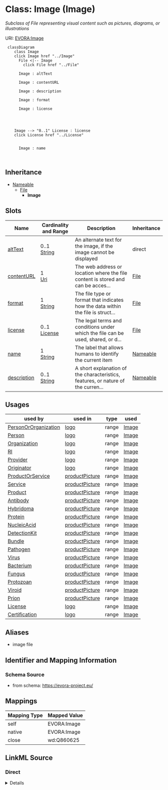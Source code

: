

# Class: Image (Image)


_Subclass of File representing visual content such as pictures, diagrams, or illustrations_





URI: [EVORA:Image](https://evora-project.eu/Image)






```mermaid
 classDiagram
    class Image
    click Image href "../Image"
      File <|-- Image
        click File href "../File"
      
      Image : altText
        
      Image : contentURL
        
      Image : description
        
      Image : format
        
      Image : license
        
          
    
    
    Image --> "0..1" License : license
    click License href "../License"

        
      Image : name
        
      
```





## Inheritance
* [Nameable](Nameable.md)
    * [File](File.md)
        * **Image**



## Slots

| Name | Cardinality and Range | Description | Inheritance |
| ---  | --- | --- | --- |
| [altText](altText.md) | 0..1 <br/> [String](String.md) | An alternate text for the image, if the image cannot be displayed | direct |
| [contentURL](contentURL.md) | 1 <br/> [Uri](Uri.md) | The web address or location where the file content is stored and can be acces... | [File](File.md) |
| [format](format.md) | 1 <br/> [String](String.md) | The file type or format that indicates how the data within the file is struct... | [File](File.md) |
| [license](license.md) | 0..1 <br/> [License](License.md) | The legal terms and conditions under which the file can be used, shared, or d... | [File](File.md) |
| [name](name.md) | 1 <br/> [String](String.md) | The label that allows humans to identify the current item | [Nameable](Nameable.md) |
| [description](description.md) | 0..1 <br/> [String](String.md) | A short explanation of the characteristics, features, or nature of the curren... | [Nameable](Nameable.md) |





## Usages

| used by | used in | type | used |
| ---  | --- | --- | --- |
| [PersonOrOrganization](PersonOrOrganization.md) | [logo](logo.md) | range | [Image](Image.md) |
| [Person](Person.md) | [logo](logo.md) | range | [Image](Image.md) |
| [Organization](Organization.md) | [logo](logo.md) | range | [Image](Image.md) |
| [RI](RI.md) | [logo](logo.md) | range | [Image](Image.md) |
| [Provider](Provider.md) | [logo](logo.md) | range | [Image](Image.md) |
| [Originator](Originator.md) | [logo](logo.md) | range | [Image](Image.md) |
| [ProductOrService](ProductOrService.md) | [productPicture](productPicture.md) | range | [Image](Image.md) |
| [Service](Service.md) | [productPicture](productPicture.md) | range | [Image](Image.md) |
| [Product](Product.md) | [productPicture](productPicture.md) | range | [Image](Image.md) |
| [Antibody](Antibody.md) | [productPicture](productPicture.md) | range | [Image](Image.md) |
| [Hybridoma](Hybridoma.md) | [productPicture](productPicture.md) | range | [Image](Image.md) |
| [Protein](Protein.md) | [productPicture](productPicture.md) | range | [Image](Image.md) |
| [NucleicAcid](NucleicAcid.md) | [productPicture](productPicture.md) | range | [Image](Image.md) |
| [DetectionKit](DetectionKit.md) | [productPicture](productPicture.md) | range | [Image](Image.md) |
| [Bundle](Bundle.md) | [productPicture](productPicture.md) | range | [Image](Image.md) |
| [Pathogen](Pathogen.md) | [productPicture](productPicture.md) | range | [Image](Image.md) |
| [Virus](Virus.md) | [productPicture](productPicture.md) | range | [Image](Image.md) |
| [Bacterium](Bacterium.md) | [productPicture](productPicture.md) | range | [Image](Image.md) |
| [Fungus](Fungus.md) | [productPicture](productPicture.md) | range | [Image](Image.md) |
| [Protozoan](Protozoan.md) | [productPicture](productPicture.md) | range | [Image](Image.md) |
| [Viroid](Viroid.md) | [productPicture](productPicture.md) | range | [Image](Image.md) |
| [Prion](Prion.md) | [productPicture](productPicture.md) | range | [Image](Image.md) |
| [License](License.md) | [logo](logo.md) | range | [Image](Image.md) |
| [Certification](Certification.md) | [logo](logo.md) | range | [Image](Image.md) |




## Aliases


* image file



## Identifier and Mapping Information







### Schema Source


* from schema: https://evora-project.eu/




## Mappings

| Mapping Type | Mapped Value |
| ---  | ---  |
| self | EVORA:Image |
| native | EVORA:Image |
| close | wd:Q860625 |







## LinkML Source

<!-- TODO: investigate https://stackoverflow.com/questions/37606292/how-to-create-tabbed-code-blocks-in-mkdocs-or-sphinx -->

### Direct

<details>
```yaml
name: Image
description: Subclass of File representing visual content such as pictures, diagrams,
  or illustrations
title: Image
from_schema: https://evora-project.eu/
aliases:
- image file
close_mappings:
- wd:Q860625
is_a: File
slots:
- altText
slot_usage:
  altText:
    name: altText
    description: An alternate text for the image, if the image cannot be displayed
    title: alt text
    range: string
    required: false
    multivalued: false

```
</details>

### Induced

<details>
```yaml
name: Image
description: Subclass of File representing visual content such as pictures, diagrams,
  or illustrations
title: Image
from_schema: https://evora-project.eu/
aliases:
- image file
close_mappings:
- wd:Q860625
is_a: File
slot_usage:
  altText:
    name: altText
    description: An alternate text for the image, if the image cannot be displayed
    title: alt text
    range: string
    required: false
    multivalued: false
attributes:
  altText:
    name: altText
    description: An alternate text for the image, if the image cannot be displayed
    title: alt text
    from_schema: https://evora-project.eu/
    rank: 1000
    alias: altText
    owner: Image
    domain_of:
    - Image
    range: string
    required: false
    multivalued: false
  contentURL:
    name: contentURL
    description: The web address or location where the file content is stored and
      can be accessed or downloaded.
    title: content URL
    from_schema: https://evora-project.eu/
    rank: 1000
    alias: contentURL
    owner: Image
    domain_of:
    - File
    range: uri
    required: true
    multivalued: false
  format:
    name: format
    description: The file type or format that indicates how the data within the file
      is structured
    title: format
    from_schema: https://evora-project.eu/
    rank: 1000
    alias: format
    owner: Image
    domain_of:
    - File
    range: string
    required: true
    multivalued: false
  license:
    name: license
    description: The legal terms and conditions under which the file can be used,
      shared, or distributed, indicating any restrictions or permissions.
    title: license
    from_schema: https://evora-project.eu/
    rank: 1000
    alias: license
    owner: Image
    domain_of:
    - DataProvider
    - File
    range: License
    required: false
    multivalued: false
  name:
    name: name
    description: The label that allows humans to identify the current item
    title: name
    comments:
    - 'The title of the item should be as short and descriptive as possible. E.g.
      for virus products it should basically be based on the following Pattern:

      "Virus name", "virus host type", "collection year", "country of collection"
      ex "suspected epidemiological origin", "genotype", "strain", "variant name or
      specific feature"'
    from_schema: https://evora-project.eu/
    exact_mappings:
    - dct:title
    close_mappings:
    - rdfs:label
    rank: 1000
    alias: name
    owner: Image
    domain_of:
    - Nameable
    range: string
    required: true
    multivalued: false
  description:
    name: description
    description: A short explanation of the characteristics, features, or nature of
      the current item
    title: description
    comments:
    - 'Describe this item in few lines. This description will serve as a summary to
      present the item.

      '
    from_schema: https://evora-project.eu/
    exact_mappings:
    - dct:description
    rank: 1000
    alias: description
    owner: Image
    domain_of:
    - Nameable
    range: string
    required: false
    multivalued: false

```
</details>